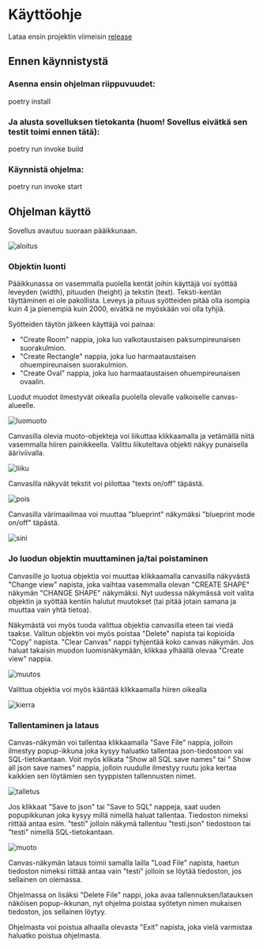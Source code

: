 # Käyttöohje

Lataa ensin projektin viimeisin [release](https://github.com/Kissaniemi/ot-harjoitustyo/releases/tag/loppupalautus)


## Ennen käynnistystä

### Asenna ensin ohjelman riippuvuudet:

poetry install

### Ja alusta sovelluksen tietokanta (huom! Sovellus eivätkä sen testit toimi ennen tätä):

poetry run invoke build

### Käynnistä ohjelma:

poetry run invoke start


## Ohjelman käyttö

Sovellus avautuu suoraan pääikkunaan.

![aloitus](https://github.com/Kissaniemi/ot-harjoitustyo/blob/main/projekti/kuvat/Ohje/avausruutu.png)

### Objektin luonti

Pääikkunassa on vasemmalla puolella kentät joihin käyttäjä voi syöttää leveyden (width), pituuden (height) ja tekstin (text). Teksti-kentän täyttäminen ei ole pakollista. Leveys ja pituus syötteiden pitää olla isompia kuin 4 ja pienempiä kuin 2000, eivätkä ne myöskään voi olla tyhjiä.

Syötteiden täytön jälkeen käyttäjä voi painaa:
- "Create Room" nappia, joka luo valkotaustaisen paksumpireunaisen suorakulmion. 
- "Create Rectangle" nappia, joka luo harmaataustaisen ohuempireunaisen suorakulmion.
- "Create Oval" nappia, joka luo harmaataustaisen ohuempireunaisen ovaalin.

Luodut muodot ilmestyvät oikealla puolella olevalle valkoiselle canvas-alueelle.

![luomuoto](https://github.com/Kissaniemi/ot-harjoitustyo/blob/main/projekti/kuvat/Ohje/luotuobjekti.png)

Canvasilla olevia muoto-objekteja voi liikuttaa klikkaamalla ja vetämällä niitä vasemmalla hiiren painikkeella. Valittu liikuteltava objekti näkyy punaisella ääriviivalla.

![liiku](https://github.com/Kissaniemi/ot-harjoitustyo/blob/main/projekti/kuvat/Ohje/liikuttelu.png)

Canvasilla näkyvät tekstit voi piilottaa "texts on/off" täpästä.

![pois](https://github.com/Kissaniemi/ot-harjoitustyo/blob/main/projekti/kuvat/Ohje/tekstipois.png)

Canvasilla värimaailmaa voi muuttaa "blueprint" näkymäksi "blueprint mode on/off" täpästä.

![sini](https://github.com/Kissaniemi/ot-harjoitustyo/blob/main/projekti/kuvat/Ohje/blueprint.png)

### Jo luodun objektin muuttaminen ja/tai poistaminen

Canvasille jo luotua objektia voi muuttaa klikkaamalla canvasilla näkyvästä "Change view" napista, joka vaihtaa vasemmalla olevan "CREATE SHAPE" näkymän "CHANGE SHAPE" näkymäksi. Nyt uudessa näkymässä voit valita objektin ja syöttää kentiin halutut muutokset (tai pitää jotain samana ja muuttaa vain yhtä tietoa).

Näkymästä voi myös tuoda valittua objektia canvasilla eteen tai viedä taakse. Valitun objektin voi myös poistaa "Delete" napista tai kopioida "Copy" napista. "Clear Canvas" nappi tyhjentää koko canvas näkymän. 
Jos haluat takaisin muodon luomisnäkymään, klikkaa ylhäällä olevaa "Create view" nappia.

![muutos](https://github.com/Kissaniemi/ot-harjoitustyo/blob/main/projekti/kuvat/Ohje/muutos.png)

Valittua objektia voi myös kääntää klikkaamalla hiiren oikealla

![kierra](https://github.com/Kissaniemi/ot-harjoitustyo/blob/main/projekti/kuvat/Ohje/kaannos.png)

### Tallentaminen ja lataus

Canvas-näkymän voi tallentaa klikkaamalla "Save File" nappia, jolloin ilmestyy popup-ikkuna joka kysyy haluatko tallentaa json-tiedostoon vai SQL-tietokantaan. Voit myös klikata "Show all SQL save names" tai " Show all json save names" nappia, jolloin ruudulle ilmestyy ruutu joka kertaa kaikkien sen löytämien sen tyyppisten tallennusten nimet.

![talletus](https://github.com/Kissaniemi/ot-harjoitustyo/blob/main/projekti/kuvat/Ohje/tallennus.png)

Jos klikkaat "Save to json" tai "Save to SQL" nappeja, saat uuden popupikkunan joka kysyy millä nimellä haluat tallentaa. Tiedoston nimeksi riittää antaa esim. "testi" jolloin näkymä tallentuu "testi.json" tiedostoon tai "testi" nimellä SQL-tietokantaan.

![muoto](https://github.com/Kissaniemi/ot-harjoitustyo/blob/main/projekti/kuvat/Ohje/nimimuoto.png)

Canvas-näkymän lataus toimii samalla lailla "Load File" napista, haetun tiedoston nimeksi riittää antaa vain "testi" jolloin se löytää tiedoston, jos sellainen on olemassa.

Ohjelmassa on lisäksi "Delete File" nappi, joka avaa tallennuksen/latauksen näköisen popup-ikkunan, nyt ohjelma poistaa syötetyn nimen mukaisen tiedoston, jos sellainen löytyy.

Ohjelmasta voi poistua alhaalla olevasta "Exit" napista, joka vielä varmistaa haluatko poistua ohjelmasta.

